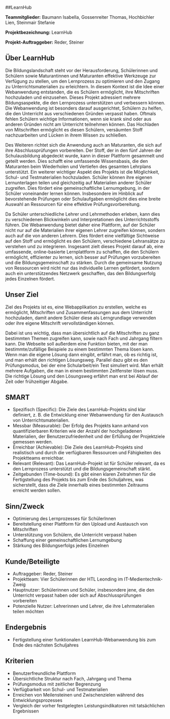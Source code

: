 ##LearnHub

**Teammitglieder:** Baumann Isabella, Gossenreiter Thomas, Hochbichler Lien, Steinmair Stefanie

**Projektbezeichnung:** LearnHub

**Projekt-Auftraggeber:** Reder, Steiner

## Über LearnHub

Die Bildungslandschaft steht vor der Herausforderung, Schülerinnen und Schülern sowie Maturantinnen und Maturanten effektive Werkzeuge zur Verfügung zu stellen, um den Lernprozess zu optimieren und den Zugang zu Unterrichtsmaterialien zu erleichtern. In diesem Kontext ist die Idee einer Webanwendung entstanden, die es Schülern ermöglicht, ihre Mitschriften hochzuladen und einzusehen. Dieses Projekt adressiert mehrere Bildungsaspekte, die den Lernprozess unterstützen und verbessern können. Die Webanwendung ist besonders darauf ausgerichtet, Schülern zu helfen, die den Unterricht aus verschiedenen Gründen verpasst haben. Oftmals fehlen Schülern wichtige Informationen, wenn sie krank sind oder aus anderen Gründen nicht am Unterricht teilnehmen können. Das Hochladen von Mitschriften ermöglicht es diesen Schülern, versäumten Stoff nachzuarbeiten und Lücken in ihrem Wissen zu schließen.

Des Weiteren richtet sich die Anwendung auch an Maturanten, die sich auf ihre Abschlussprüfungen vorbereiten. Der Stoff, der in den fünf Jahren der Schulausbildung abgedeckt wurde, kann in dieser Plattform gesammelt und geteilt werden. Dies schafft eine umfassende Wissensbasis, die den Maturanten beim Wiederholen und Vertiefen des gesamten Lehrplans unterstützt. Ein weiterer wichtiger Aspekt des Projekts ist die Möglichkeit, Schul- und Testmaterialien hochzuladen. Schüler können ihre eigenen Lernunterlagen teilen und gleichzeitig auf Materialien anderer Schüler zugreifen. Dies fördert eine gemeinschaftliche Lernumgebung, in der Schüler voneinander lernen können. Insbesondere im Hinblick auf bevorstehende Prüfungen oder Schulaufgaben ermöglicht dies eine breite Auswahl an Ressourcen für eine effektive Prüfungsvorbereitung.

Da Schüler unterschiedliche Lehrer und Lehrmethoden erleben, kann dies zu verschiedenen Blickwinkeln und Interpretationen des Unterrichtsstoffs führen. Die Webanwendung bietet daher eine Plattform, auf der Schüler nicht nur auf die Materialien ihrer eigenen Lehrer zugreifen können, sondern auch auf die von anderen Lehrern. Dies fördert eine vielfältige Sichtweise auf den Stoff und ermöglicht es den Schülern, verschiedene Lehransätze zu verstehen und zu integrieren. Insgesamt zielt dieses Projekt darauf ab, eine umfassende, online-basierte Lernplattform zu schaffen, die den Schülern ermöglicht, effizienter zu lernen, sich besser auf Prüfungen vorzubereiten und die Bildungsgemeinschaft zu stärken. Durch die gemeinsame Nutzung von Ressourcen wird nicht nur das individuelle Lernen gefördert, sondern auch ein unterstützendes Netzwerk geschaffen, das den Bildungserfolg jedes Einzelnen fördert.

## Unser Ziel

Ziel des Projekts ist es, eine Webapplikation zu erstellen, welche es ermöglicht, Mitschriften und Zusammenfassungen aus dem Unterricht hochzuladen, damit andere Schüler diese als Lerngrundlage verwenden oder ihre eigene Mitschrift vervollständigen können.

Dabei ist uns wichtig, dass man übersichtlich auf die Mitschriften zu ganz bestimmten Themen zugreifen kann, sowie nach Fach und Jahrgang filtern kann. Die Webseite soll außerdem eine Funktion bieten, mit der man bestimmte/zufällige Beispiele zu einem bestimmten Thema lösen kann. Wenn man die eigene Lösung dann eingibt, erfährt man, ob es richtig ist, und man erhält den richtigen Lösungsweg. Parallel dazu gibt es den Prüfungsmodus, bei der eine Schularbeit/ein Test simuliert wird. Man erhält mehrere Aufgaben, die man in einem bestimmten Zeitfenster lösen muss. Die richtige Lösung und den Lösungsweg erfährt man erst bei Ablauf der Zeit oder frühzeitiger Abgabe.

## SMART
- Spezifisch (Specific): Die Ziele des LearnHub-Projekts sind klar definiert, z. B. die Entwicklung einer Webanwendung für den Austausch von Unterrichtsmaterialien.
- Messbar (Measurable): Der Erfolg des Projekts kann anhand von quantifizierbaren Kriterien wie der Anzahl der hochgeladenen Materialien, der Benutzerzufriedenheit und der Erfüllung der Projektziele gemessen werden.
- Erreichbar (Achievable): Die Ziele des LearnHub-Projekts sind realistisch und durch die verfügbaren Ressourcen und Fähigkeiten des Projektteams erreichbar.
- Relevant (Relevant): Das LearnHub-Projekt ist für Schüler relevant, da es den Lernprozess unterstützt und die Bildungsgemeinschaft stärkt.
- Zeitgebunden (Time-bound): Es gibt einen klaren Zeitrahmen für die Fertigstellung des Projekts bis zum Ende des Schuljahres, was sicherstellt, dass die Ziele innerhalb eines bestimmten Zeitraums erreicht werden sollen.


## Sinn/Zweck

- Optimierung des Lernprozesses für SchülerInnen
- Bereitstellung einer Plattform für den Upload und Austausch von Mitschriften
- Unterstützung von Schülern, die Unterricht verpasst haben
- Schaffung einer gemeinschaftlichen Lernumgebung
- Stärkung des Bildungserfolgs jedes Einzelnen

## Kunde/Beteiligte

- Auftraggeber: Reder, Steiner
- Projektteam: Vier Schülerinnen der HTL Leonding im IT-Medientechnik-Zweig
- Hauptnutzer: Schülerinnen und Schüler, insbesondere jene, die den Unterricht verpasst haben oder sich auf Abschlussprüfungen vorbereiten
- Potenzielle Nutzer: Lehrerinnen und Lehrer, die ihre Lehrmaterialien teilen möchten

## Endergebnis

- Fertigstellung einer funktionalen LearnHub-Webanwendung bis zum Ende des nächsten Schuljahres

## Kriterien

- Benutzerfreundliche Plattform
- Übersichtliche Struktur nach Fach, Jahrgang und Thema
- Prüfungsmodus mit zeitlicher Begrenzung
- Verfügbarkeit von Schul- und Testmaterialien
- Erreichen von Meilensteinen und Zwischenzielen während des Entwicklungsprozesses
- Vergleich der vorher festgelegten Leistungsindikatoren mit tatsächlichen Ergebnissen
